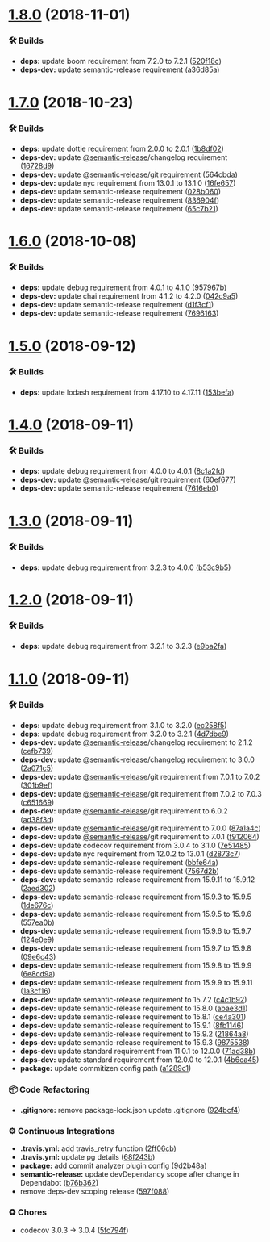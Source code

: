 # [1.8.0](https://github.com/wmfs/pg-diff-sync/compare/v1.7.0...v1.8.0) (2018-11-01)


### 🛠 Builds

* **deps:** update boom requirement from 7.2.0 to 7.2.1 ([520f18c](https://github.com/wmfs/pg-diff-sync/commit/520f18c))
* **deps-dev:** update semantic-release requirement ([a36d85a](https://github.com/wmfs/pg-diff-sync/commit/a36d85a))

# [1.7.0](https://github.com/wmfs/pg-diff-sync/compare/v1.6.0...v1.7.0) (2018-10-23)


### 🛠 Builds

* **deps:** update dottie requirement from 2.0.0 to 2.0.1 ([1b8df02](https://github.com/wmfs/pg-diff-sync/commit/1b8df02))
* **deps-dev:** update [@semantic-release](https://github.com/semantic-release)/changelog requirement ([16728d9](https://github.com/wmfs/pg-diff-sync/commit/16728d9))
* **deps-dev:** update [@semantic-release](https://github.com/semantic-release)/git requirement ([564cbda](https://github.com/wmfs/pg-diff-sync/commit/564cbda))
* **deps-dev:** update nyc requirement from 13.0.1 to 13.1.0 ([16fe657](https://github.com/wmfs/pg-diff-sync/commit/16fe657))
* **deps-dev:** update semantic-release requirement ([028b060](https://github.com/wmfs/pg-diff-sync/commit/028b060))
* **deps-dev:** update semantic-release requirement ([836904f](https://github.com/wmfs/pg-diff-sync/commit/836904f))
* **deps-dev:** update semantic-release requirement ([65c7b21](https://github.com/wmfs/pg-diff-sync/commit/65c7b21))

# [1.6.0](https://github.com/wmfs/pg-diff-sync/compare/v1.5.0...v1.6.0) (2018-10-08)


### 🛠 Builds

* **deps:** update debug requirement from 4.0.1 to 4.1.0 ([957967b](https://github.com/wmfs/pg-diff-sync/commit/957967b))
* **deps-dev:** update chai requirement from 4.1.2 to 4.2.0 ([042c9a5](https://github.com/wmfs/pg-diff-sync/commit/042c9a5))
* **deps-dev:** update semantic-release requirement ([d1f3cf1](https://github.com/wmfs/pg-diff-sync/commit/d1f3cf1))
* **deps-dev:** update semantic-release requirement ([7696163](https://github.com/wmfs/pg-diff-sync/commit/7696163))

# [1.5.0](https://github.com/wmfs/pg-diff-sync/compare/v1.4.0...v1.5.0) (2018-09-12)


### 🛠 Builds

* **deps:** update lodash requirement from 4.17.10 to 4.17.11 ([153befa](https://github.com/wmfs/pg-diff-sync/commit/153befa))

# [1.4.0](https://github.com/wmfs/pg-diff-sync/compare/v1.3.0...v1.4.0) (2018-09-11)


### 🛠 Builds

* **deps:** update debug requirement from 4.0.0 to 4.0.1 ([8c1a2fd](https://github.com/wmfs/pg-diff-sync/commit/8c1a2fd))
* **deps-dev:** update [@semantic-release](https://github.com/semantic-release)/git requirement ([60ef677](https://github.com/wmfs/pg-diff-sync/commit/60ef677))
* **deps-dev:** update semantic-release requirement ([7616eb0](https://github.com/wmfs/pg-diff-sync/commit/7616eb0))

# [1.3.0](https://github.com/wmfs/pg-diff-sync/compare/v1.2.0...v1.3.0) (2018-09-11)


### 🛠 Builds

* **deps:** update debug requirement from 3.2.3 to 4.0.0 ([b53c9b5](https://github.com/wmfs/pg-diff-sync/commit/b53c9b5))

# [1.2.0](https://github.com/wmfs/pg-diff-sync/compare/v1.1.0...v1.2.0) (2018-09-11)


### 🛠 Builds

* **deps:** update debug requirement from 3.2.1 to 3.2.3 ([e9ba2fa](https://github.com/wmfs/pg-diff-sync/commit/e9ba2fa))

# [1.1.0](https://github.com/wmfs/pg-diff-sync/compare/v1.0.0...v1.1.0) (2018-09-11)


### 🛠 Builds

* **deps:** update debug requirement from 3.1.0 to 3.2.0 ([ec258f5](https://github.com/wmfs/pg-diff-sync/commit/ec258f5))
* **deps:** update debug requirement from 3.2.0 to 3.2.1 ([4d7dbe9](https://github.com/wmfs/pg-diff-sync/commit/4d7dbe9))
* **deps-dev:** update [@semantic-release](https://github.com/semantic-release)/changelog requirement to 2.1.2 ([cefb739](https://github.com/wmfs/pg-diff-sync/commit/cefb739))
* **deps-dev:** update [@semantic-release](https://github.com/semantic-release)/changelog requirement to 3.0.0 ([2a071c5](https://github.com/wmfs/pg-diff-sync/commit/2a071c5))
* **deps-dev:** update [@semantic-release](https://github.com/semantic-release)/git requirement from 7.0.1 to 7.0.2 ([301b9ef](https://github.com/wmfs/pg-diff-sync/commit/301b9ef))
* **deps-dev:** update [@semantic-release](https://github.com/semantic-release)/git requirement from 7.0.2 to 7.0.3 ([c651669](https://github.com/wmfs/pg-diff-sync/commit/c651669))
* **deps-dev:** update [@semantic-release](https://github.com/semantic-release)/git requirement to 6.0.2 ([ad38f3d](https://github.com/wmfs/pg-diff-sync/commit/ad38f3d))
* **deps-dev:** update [@semantic-release](https://github.com/semantic-release)/git requirement to 7.0.0 ([87a1a4c](https://github.com/wmfs/pg-diff-sync/commit/87a1a4c))
* **deps-dev:** update [@semantic-release](https://github.com/semantic-release)/git requirement to 7.0.1 ([f912064](https://github.com/wmfs/pg-diff-sync/commit/f912064))
* **deps-dev:** update codecov requirement from 3.0.4 to 3.1.0 ([7e51485](https://github.com/wmfs/pg-diff-sync/commit/7e51485))
* **deps-dev:** update nyc requirement from 12.0.2 to 13.0.1 ([d2873c7](https://github.com/wmfs/pg-diff-sync/commit/d2873c7))
* **deps-dev:** update semantic-release requirement ([bbfe64a](https://github.com/wmfs/pg-diff-sync/commit/bbfe64a))
* **deps-dev:** update semantic-release requirement ([7567d2b](https://github.com/wmfs/pg-diff-sync/commit/7567d2b))
* **deps-dev:** update semantic-release requirement from 15.9.11 to 15.9.12 ([2aed302](https://github.com/wmfs/pg-diff-sync/commit/2aed302))
* **deps-dev:** update semantic-release requirement from 15.9.3 to 15.9.5 ([1de676c](https://github.com/wmfs/pg-diff-sync/commit/1de676c))
* **deps-dev:** update semantic-release requirement from 15.9.5 to 15.9.6 ([557ea0b](https://github.com/wmfs/pg-diff-sync/commit/557ea0b))
* **deps-dev:** update semantic-release requirement from 15.9.6 to 15.9.7 ([124e0e9](https://github.com/wmfs/pg-diff-sync/commit/124e0e9))
* **deps-dev:** update semantic-release requirement from 15.9.7 to 15.9.8 ([09e6c43](https://github.com/wmfs/pg-diff-sync/commit/09e6c43))
* **deps-dev:** update semantic-release requirement from 15.9.8 to 15.9.9 ([6e8cd9a](https://github.com/wmfs/pg-diff-sync/commit/6e8cd9a))
* **deps-dev:** update semantic-release requirement from 15.9.9 to 15.9.11 ([1a3cf16](https://github.com/wmfs/pg-diff-sync/commit/1a3cf16))
* **deps-dev:** update semantic-release requirement to 15.7.2 ([c4c1b92](https://github.com/wmfs/pg-diff-sync/commit/c4c1b92))
* **deps-dev:** update semantic-release requirement to 15.8.0 ([abae3d1](https://github.com/wmfs/pg-diff-sync/commit/abae3d1))
* **deps-dev:** update semantic-release requirement to 15.8.1 ([ce4a301](https://github.com/wmfs/pg-diff-sync/commit/ce4a301))
* **deps-dev:** update semantic-release requirement to 15.9.1 ([8fb1146](https://github.com/wmfs/pg-diff-sync/commit/8fb1146))
* **deps-dev:** update semantic-release requirement to 15.9.2 ([21864a8](https://github.com/wmfs/pg-diff-sync/commit/21864a8))
* **deps-dev:** update semantic-release requirement to 15.9.3 ([9875538](https://github.com/wmfs/pg-diff-sync/commit/9875538))
* **deps-dev:** update standard requirement from 11.0.1 to 12.0.0 ([71ad38b](https://github.com/wmfs/pg-diff-sync/commit/71ad38b))
* **deps-dev:** update standard requirement from 12.0.0 to 12.0.1 ([4b6ea45](https://github.com/wmfs/pg-diff-sync/commit/4b6ea45))
* **package:** update commitizen config path ([a1289c1](https://github.com/wmfs/pg-diff-sync/commit/a1289c1))


### 📦 Code Refactoring

* **.gitignore:** remove package-lock.json update .gitignore ([924bcf4](https://github.com/wmfs/pg-diff-sync/commit/924bcf4))


### ⚙️ Continuous Integrations

* **.travis.yml:** add travis_retry function ([2ff06cb](https://github.com/wmfs/pg-diff-sync/commit/2ff06cb))
* **.travis.yml:** update pg details ([68f243b](https://github.com/wmfs/pg-diff-sync/commit/68f243b))
* **package:** add commit analyzer plugin config ([9d2b48a](https://github.com/wmfs/pg-diff-sync/commit/9d2b48a))
* **semantic-release:** update devDependancy scope after change in Dependabot ([b76b362](https://github.com/wmfs/pg-diff-sync/commit/b76b362))
* remove deps-dev scoping release ([597f088](https://github.com/wmfs/pg-diff-sync/commit/597f088))


### ♻️ Chores

* codecov 3.0.3 -> 3.0.4 ([5fc794f](https://github.com/wmfs/pg-diff-sync/commit/5fc794f))
